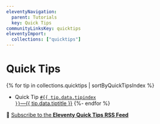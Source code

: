 ```yaml
---
eleventyNavigation:
  parent: Tutorials
  key: Quick Tips
communityLinksKey: quicktips
eleventyImport:
  collections: ["quicktips"]
---
```


# Quick Tips

{% for tip in collections.quicktips | sortByQuickTipsIndex %}

- Quick Tip <a href="{{ tip.url }}"><code>#{{ tip.data.tipindex }}</code>—{{ tip.data.tiptitle }}</a>
  {%- endfor %}

📢 [Subscribe to the **Eleventy Quick Tips RSS Feed**](/docs/quicktips/feed.xml)
